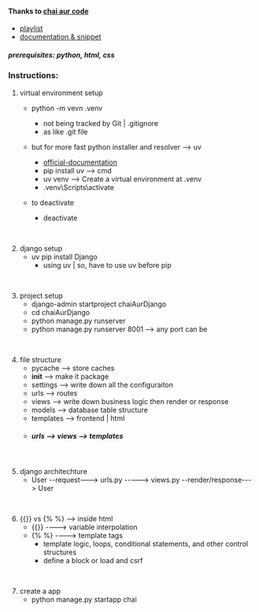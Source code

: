 #### Thanks to [chai aur code](https://www.youtube.com/@chaiaurcode)
- [playlist](https://www.youtube.com/playlist?list=PLu71SKxNbfoDOf-6vAcKmazT92uLnWAgy)
- [documentation & snippet](https://chaicode.com/blogs/getting-started-with-django)


##### prerequisites: python, html, css

### Instructions:
1. virtual environment setup
    - python -m vevn .venv
        - not being tracked by Git | .gitignore
        - as like .git file

    - but for more fast python installer and resolver --> uv
        
        - [official-documentation](https://pypi.org/project/uv)
        - pip install uv  -->  cmd
        - uv venv  -->  Create a virtual environment at .venv
        - .venv\Scripts\activate

    - to deactivate
        - deactivate
<br>

2. django setup
    - uv pip install Django
        - using uv | so, have to use uv before pip
<br>

3. project setup
    - django-admin startproject chaiAurDjango
    - cd chaiAurDjango
    - python manage.py runserver
    - python manage.py runserver 8001 --> any port can be
<br>

4. file structure
    - pycache  -->  store caches
    - __init__  -->  make it package
    - settings  -->  write down all the configuraiton
    - urls  -->  routes
    - views  -->  write down business logic then render or response
    - models  -->  database table structure
    - templates  -->  frontend | html
    - ##### urls --> views --> templates
<br>

5. django architechture
    - User  --request--->  urls.py  -----> views.py  --render/response--->  User
<br>

6. {{}} vs {% %} --> inside html
    - {{}}  ---->  variable interpolation
    - {% %}  ---->  template tags
        - template logic, loops, conditional statements, and other control structures
        - define a block or load and csrf
<br>

7. create a app
    - python manage.py startapp chai